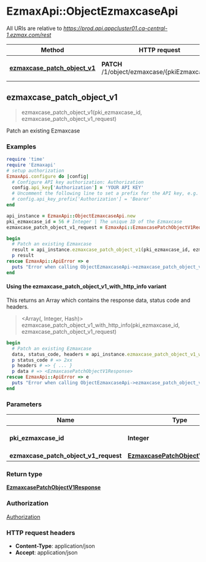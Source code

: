 # EzmaxApi::ObjectEzmaxcaseApi

All URIs are relative to *https://prod.api.appcluster01.ca-central-1.ezmax.com/rest*

| Method | HTTP request | Description |
| ------ | ------------ | ----------- |
| [**ezmaxcase_patch_object_v1**](ObjectEzmaxcaseApi.md#ezmaxcase_patch_object_v1) | **PATCH** /1/object/ezmaxcase/{pkiEzmaxcaseID} | Patch an existing Ezmaxcase |


## ezmaxcase_patch_object_v1

> <EzmaxcasePatchObjectV1Response> ezmaxcase_patch_object_v1(pki_ezmaxcase_id, ezmaxcase_patch_object_v1_request)

Patch an existing Ezmaxcase



### Examples

```ruby
require 'time'
require 'Ezmaxapi'
# setup authorization
EzmaxApi.configure do |config|
  # Configure API key authorization: Authorization
  config.api_key['Authorization'] = 'YOUR API KEY'
  # Uncomment the following line to set a prefix for the API key, e.g. 'Bearer' (defaults to nil)
  # config.api_key_prefix['Authorization'] = 'Bearer'
end

api_instance = EzmaxApi::ObjectEzmaxcaseApi.new
pki_ezmaxcase_id = 56 # Integer | The unique ID of the Ezmaxcase
ezmaxcase_patch_object_v1_request = EzmaxApi::EzmaxcasePatchObjectV1Request.new({obj_ezmaxcase: EzmaxApi::EzmaxcaseRequestPatch.new}) # EzmaxcasePatchObjectV1Request | 

begin
  # Patch an existing Ezmaxcase
  result = api_instance.ezmaxcase_patch_object_v1(pki_ezmaxcase_id, ezmaxcase_patch_object_v1_request)
  p result
rescue EzmaxApi::ApiError => e
  puts "Error when calling ObjectEzmaxcaseApi->ezmaxcase_patch_object_v1: #{e}"
end
```

#### Using the ezmaxcase_patch_object_v1_with_http_info variant

This returns an Array which contains the response data, status code and headers.

> <Array(<EzmaxcasePatchObjectV1Response>, Integer, Hash)> ezmaxcase_patch_object_v1_with_http_info(pki_ezmaxcase_id, ezmaxcase_patch_object_v1_request)

```ruby
begin
  # Patch an existing Ezmaxcase
  data, status_code, headers = api_instance.ezmaxcase_patch_object_v1_with_http_info(pki_ezmaxcase_id, ezmaxcase_patch_object_v1_request)
  p status_code # => 2xx
  p headers # => { ... }
  p data # => <EzmaxcasePatchObjectV1Response>
rescue EzmaxApi::ApiError => e
  puts "Error when calling ObjectEzmaxcaseApi->ezmaxcase_patch_object_v1_with_http_info: #{e}"
end
```

### Parameters

| Name | Type | Description | Notes |
| ---- | ---- | ----------- | ----- |
| **pki_ezmaxcase_id** | **Integer** | The unique ID of the Ezmaxcase |  |
| **ezmaxcase_patch_object_v1_request** | [**EzmaxcasePatchObjectV1Request**](EzmaxcasePatchObjectV1Request.md) |  |  |

### Return type

[**EzmaxcasePatchObjectV1Response**](EzmaxcasePatchObjectV1Response.md)

### Authorization

[Authorization](../README.md#Authorization)

### HTTP request headers

- **Content-Type**: application/json
- **Accept**: application/json

